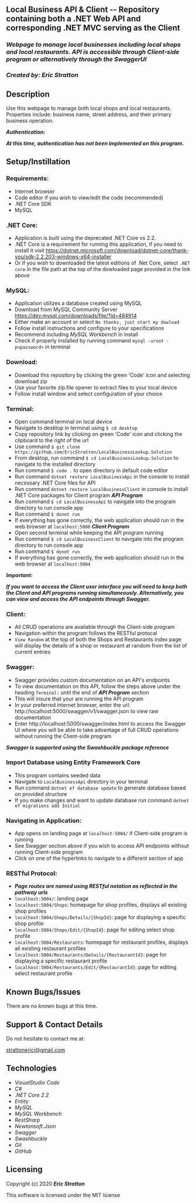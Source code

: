 ## Local Business API & Client -- Repository containing both a .NET Web API and corresponding .NET MVC serving as the Client

### _Webpage to manage local businesses including local shops and local restaurants. API is accessible through Client-side program or alternatively through the SwaggerUI_

### _Created by: Eric Stratton_

## Description

Use this webpage to manage both local shops and local restaurants. Properties include: business name, street address, and their primary business operation.

**_Authentication:_** 

**_At this time, authentication has not been implemented on this program._**

## Setup/Instillation

### Requirements:

- Internet browser
- Code editor if you wish to view/edit the code (recommended)
- .NET Core SDK
- MySQL 

### .NET Core:

- Application is built using the deprecated .NET Core vs 2.2.
- .NET Core is a requirement for running this application, if you need to install it visit <https://dotnet.microsoft.com/download/dotnet-core/thank-you/sdk-2.2.203-windows-x64-installer>
- Or if you wish to downloaded the latest editions of .Net Core, select `.NET core` in the file path at the top of the dowloaded page provided in the link above

### MySQL:

- Application utilizes a database created using MySQL
- Download from MySQL Community Server <https://dev.mysql.com/downloads/file/?id=484914>
- Either make an account or select `No thanks, just start my dowload`
- Follow install instructions and configure to your specifications
- Recommend including _MySQL Workbench_ in install
- Check if properly installed by running command `mysql -uroot -p<password>` in terminal

### Download: 

- Download this repository by clicking the green 'Code' icon and selecting download zip
- Use your favorite zip.file opener to extract files to your local device
- Follow install window and select configuration of your choice

### Terminal:

- Open command terminal on local device
- Navigate to desktop in terminal using `$ cd desktop`
- Copy repository link by clicking on green 'Code' icon and clicking the clipboard to the right of the url
- Use command `$ git clone https://github.com/EricStratton/LocalBusinessLookup.Solution`
- From desktop, run command `$ cd LocalBusinessLookup.Solution` to navigate to the installed directory
- Run command `$ code .` to open directory in default code editor
- Run command `dotnet restore LocalBusinessApi` in the console to install necessary .NET Core files for API 
- Run command `dotnet restore LocalBusinessClient` in console to install .NET Core packages for Client program
**_API Program_**
- Run command `$ cd LocalBusinessApi` to navigate into the program directory to run console app
- Run command `$ donet run` 
- If everything has gone correctly, the web application should run in the web browser at `localhost:5000`
**_Client Program_**
- Open second terminal while keeping the API program running
- Run command `$ cd LocalBusinessClient` to navigate into the program directory to run console app
- Run command `$ donet run` 
- If everything has gone correctly, the web application should run in the web browser at `localhost:5004`

**_Important:_**

**_If you want to access the Client user interface you will need to keep both the Client and API programs running simultaneously. Alternatively, you can view and access the API endpoints through Swagger._**

### Client:
- All CRUD operations are available through the Client-side program
- Navigation within the program follows the RESTful protocal
- `View Random` at the top of both the Shops and Restaurants index page will display the details of a shop or restaurant at random from the list of current entries

### Swagger:

- Swagger provides custom documentation on an API's endpoints
- To view documentation on this API, follow the steps above under the heading `Terminal:` until the end of **_API Program_** section
- This will insure that your are running the API program
- In your preferred internet browser, enter the url: http://localhost:5000/swagger/v1/swagger.json to view raw documentation
- Enter http://localhost:5000/swagger/index.html to access the Swagger UI where you will be able to take advantage of full CRUD operations without running the Client-side program

**_Swagger is supported using the Swashbuckle package reference_**

### Import Database using Entity Framework Core

- This program contains seeded data
- Navigate to `LocalBusinessApi` directory in your terminal
- Run command `dotnet ef database update` to generate database based on provided structure
- If you make changes and want to update database run command `dotnet ef migrations add Initial`

### Navigating in Application:

- App opens on landing page at `localhost:5004/` if Client-side program is running
- See Swagger section above if you wish to access API endpoints without running Client-side program
- Click on one of the hyperlinks to navigate to a different section of app

### RESTful Protocol:

- **_Page routes are named using RESTful notation as reflected in the pathway urls_**
- `localhost:5004/`: landing page
- `localhost:5004/Shops`: homepage for shop profiles, displays all existing shop profiles
- `localhost:5004/Shops/Details/{ShopId}`: page for displaying a specific shop profile
- `localhost:5004/Shops/Edit/{ShopId}`: page for editing select shop profile
- `localhost:5004/Restaurants`: homepage for restaurant profiles, displays all existing restaurant profiles
- `localhost:5004/Restaurants/Details/{RestaurantId}`: page for displaying a specific restaurant profile
- `localhost:5004/Restaurants/Edit/{RestaurantId}`: page for editing select restaurant profile

## Known Bugs/Issues

There are no known bugs at this time.

## Support & Contact Details

Do not hesitate to contact me at:

<strattonericj@gmail.com>

## Technologies 

- _VisualStudio Code_
- _C#_
- _.NET Core 2.2_
- _Entity_
- _MySQL_
- _MySQL Workbench_
- _RestSharp_
- _Newtonsoft.Json_
- _Swagger_
- _Swashbuckle_
- _Git_
- _GitHub_

## Licensing

Copyright (c) 2020 **_Eric Stratton_**

This software is licensed under the MIT license